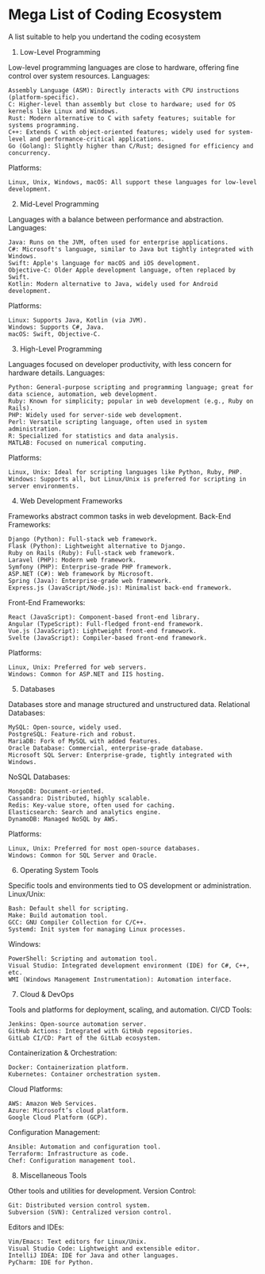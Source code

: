 # Mega List of Coding Ecosystem
A list suitable to help you undertand the coding ecosystem


1. Low-Level Programming

Low-level programming languages are close to hardware, offering fine control over system resources.
Languages:

    Assembly Language (ASM): Directly interacts with CPU instructions (platform-specific).
    C: Higher-level than assembly but close to hardware; used for OS kernels like Linux and Windows.
    Rust: Modern alternative to C with safety features; suitable for systems programming.
    C++: Extends C with object-oriented features; widely used for system-level and performance-critical applications.
    Go (Golang): Slightly higher than C/Rust; designed for efficiency and concurrency.

Platforms:

    Linux, Unix, Windows, macOS: All support these languages for low-level development.

2. Mid-Level Programming

Languages with a balance between performance and abstraction.
Languages:

    Java: Runs on the JVM, often used for enterprise applications.
    C#: Microsoft's language, similar to Java but tightly integrated with Windows.
    Swift: Apple's language for macOS and iOS development.
    Objective-C: Older Apple development language, often replaced by Swift.
    Kotlin: Modern alternative to Java, widely used for Android development.

Platforms:

    Linux: Supports Java, Kotlin (via JVM).
    Windows: Supports C#, Java.
    macOS: Swift, Objective-C.

3. High-Level Programming

Languages focused on developer productivity, with less concern for hardware details.
Languages:

    Python: General-purpose scripting and programming language; great for data science, automation, web development.
    Ruby: Known for simplicity; popular in web development (e.g., Ruby on Rails).
    PHP: Widely used for server-side web development.
    Perl: Versatile scripting language, often used in system administration.
    R: Specialized for statistics and data analysis.
    MATLAB: Focused on numerical computing.

Platforms:

    Linux, Unix: Ideal for scripting languages like Python, Ruby, PHP.
    Windows: Supports all, but Linux/Unix is preferred for scripting in server environments.

4. Web Development Frameworks

Frameworks abstract common tasks in web development.
Back-End Frameworks:

    Django (Python): Full-stack web framework.
    Flask (Python): Lightweight alternative to Django.
    Ruby on Rails (Ruby): Full-stack web framework.
    Laravel (PHP): Modern web framework.
    Symfony (PHP): Enterprise-grade PHP framework.
    ASP.NET (C#): Web framework by Microsoft.
    Spring (Java): Enterprise-grade web framework.
    Express.js (JavaScript/Node.js): Minimalist back-end framework.

Front-End Frameworks:

    React (JavaScript): Component-based front-end library.
    Angular (TypeScript): Full-fledged front-end framework.
    Vue.js (JavaScript): Lightweight front-end framework.
    Svelte (JavaScript): Compiler-based front-end framework.

Platforms:

    Linux, Unix: Preferred for web servers.
    Windows: Common for ASP.NET and IIS hosting.

5. Databases

Databases store and manage structured and unstructured data.
Relational Databases:

    MySQL: Open-source, widely used.
    PostgreSQL: Feature-rich and robust.
    MariaDB: Fork of MySQL with added features.
    Oracle Database: Commercial, enterprise-grade database.
    Microsoft SQL Server: Enterprise-grade, tightly integrated with Windows.

NoSQL Databases:

    MongoDB: Document-oriented.
    Cassandra: Distributed, highly scalable.
    Redis: Key-value store, often used for caching.
    Elasticsearch: Search and analytics engine.
    DynamoDB: Managed NoSQL by AWS.

Platforms:

    Linux, Unix: Preferred for most open-source databases.
    Windows: Common for SQL Server and Oracle.

6. Operating System Tools

Specific tools and environments tied to OS development or administration.
Linux/Unix:

    Bash: Default shell for scripting.
    Make: Build automation tool.
    GCC: GNU Compiler Collection for C/C++.
    Systemd: Init system for managing Linux processes.

Windows:

    PowerShell: Scripting and automation tool.
    Visual Studio: Integrated development environment (IDE) for C#, C++, etc.
    WMI (Windows Management Instrumentation): Automation interface.

7. Cloud & DevOps

Tools and platforms for deployment, scaling, and automation.
CI/CD Tools:

    Jenkins: Open-source automation server.
    GitHub Actions: Integrated with GitHub repositories.
    GitLab CI/CD: Part of the GitLab ecosystem.

Containerization & Orchestration:

    Docker: Containerization platform.
    Kubernetes: Container orchestration system.

Cloud Platforms:

    AWS: Amazon Web Services.
    Azure: Microsoft’s cloud platform.
    Google Cloud Platform (GCP).

Configuration Management:

    Ansible: Automation and configuration tool.
    Terraform: Infrastructure as code.
    Chef: Configuration management tool.

8. Miscellaneous Tools

Other tools and utilities for development.
Version Control:

    Git: Distributed version control system.
    Subversion (SVN): Centralized version control.

Editors and IDEs:

    Vim/Emacs: Text editors for Linux/Unix.
    Visual Studio Code: Lightweight and extensible editor.
    IntelliJ IDEA: IDE for Java and other languages.
    PyCharm: IDE for Python.
